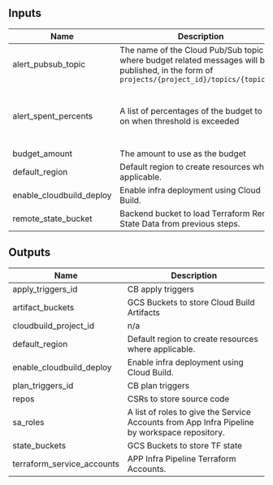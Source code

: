 <!-- BEGINNING OF PRE-COMMIT-TERRAFORM DOCS HOOK -->
## Inputs

| Name | Description | Type | Default | Required |
|------|-------------|------|---------|:--------:|
| alert\_pubsub\_topic | The name of the Cloud Pub/Sub topic where budget related messages will be published, in the form of `projects/{project_id}/topics/{topic_id}` | `string` | `null` | no |
| alert\_spent\_percents | A list of percentages of the budget to alert on when threshold is exceeded | `list(number)` | <pre>[<br>  0.5,<br>  0.75,<br>  0.9,<br>  0.95<br>]</pre> | no |
| budget\_amount | The amount to use as the budget | `number` | `1000` | no |
| default\_region | Default region to create resources where applicable. | `string` | `"us-central1"` | no |
| enable\_cloudbuild\_deploy | Enable infra deployment using Cloud Build. | `bool` | `true` | no |
| remote\_state\_bucket | Backend bucket to load Terraform Remote State Data from previous steps. | `string` | n/a | yes |

## Outputs

| Name | Description |
|------|-------------|
| apply\_triggers\_id | CB apply triggers |
| artifact\_buckets | GCS Buckets to store Cloud Build Artifacts |
| cloudbuild\_project\_id | n/a |
| default\_region | Default region to create resources where applicable. |
| enable\_cloudbuild\_deploy | Enable infra deployment using Cloud Build. |
| plan\_triggers\_id | CB plan triggers |
| repos | CSRs to store source code |
| sa\_roles | A list of roles to give the Service Accounts from App Infra Pipeline by workspace repository. |
| state\_buckets | GCS Buckets to store TF state |
| terraform\_service\_accounts | APP Infra Pipeline Terraform Accounts. |

<!-- END OF PRE-COMMIT-TERRAFORM DOCS HOOK -->
